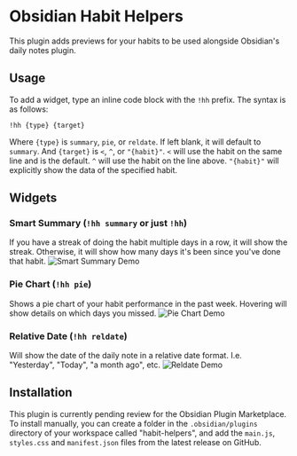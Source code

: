 # Obsidian Habit Helpers
This plugin adds previews for your habits to be used alongside Obsidian's daily notes plugin.

## Usage
To add a widget, type an inline code block with the `!hh` prefix.
The syntax is as follows:

`!hh {type} {target}`

Where `{type}` is `summary`, `pie`, or `reldate`. If left blank, it will default to `summary`.
And `{target}` is `<`, `^`, or `"{habit}"`. `<` will use the habit on the same line and is the default. `^` will use the habit on the line above. `"{habit}"` will explicitly show the data of the specified habit.

## Widgets
### Smart Summary (`!hh summary` or just `!hh`)
If you have a streak of doing the habit multiple days in a row, it will show the streak. Otherwise, it will show how many days it's been since you've done that habit.
![Smart Summary Demo](images/piechart.gif)

### Pie Chart (`!hh pie`)
Shows a pie chart of your habit performance in the past week. Hovering will show details on which days you missed.
![Pie Chart Demo](images/piechart.gif)

### Relative Date (`!hh reldate`)
Will show the date of the daily note in a relative date format. I.e. "Yesterday", "Today", "a month ago", etc.
![Reldate Demo](images/reldate.gif)

## Installation
This plugin is currently pending review for the Obsidian Plugin Marketplace. To install manually, you can create a folder in the `.obsidian/plugins` directory of your workspace called "habit-helpers", and add the `main.js`, `styles.css` and `manifest.json` files from the latest release on GitHub.